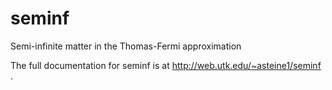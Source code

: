 seminf
======

Semi-infinite matter in the Thomas-Fermi approximation

The full documentation for seminf is at http://web.utk.edu/~asteine1/seminf .

